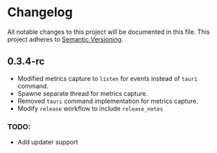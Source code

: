 # Changelog

All notable changes to this project will be documented in this file. This project adheres to [Semantic Versioning](https://semver.org/).

## 0.3.4-rc

- Modified metrics capture to `listen` for events instead of `tauri` command.
- Spawne separate thread for metrics capture.
- Removed `tauri` command implementation for metrics capture.
- Modify `release` workflow to include `release_notes`

### TODO:

- Add updater support
